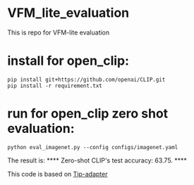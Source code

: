 # VFM_lite_evaluation
This is repo for VFM-lite evaluation


# install for open_clip:
```shell
pip install git+https://github.com/openai/CLIP.git
pip install -r requirement.txt
```

# run for open_clip zero shot evaluation:
```shell
python eval_imagenet.py --config configs/imagenet.yaml
```

The result is:
**** Zero-shot CLIP's test accuracy: 63.75. ****


This code is based on [Tip-adapter](https://github.com/gaopengcuhk/Tip-Adapter)